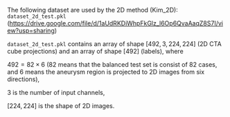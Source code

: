 The following dataset are used by the 2D method (Kim_2D):
`dataset_2d_test.pkl` (https://drive.google.com/file/d/1aUdRKDiWhpFkGlz_l6Op6QvaAaqZ8S7I/view?usp=sharing) 



`dataset_2d_test.pkl` contains an array of shape $[492, 3, 224, 224]$ (2D CTA cube projections) and an array of shape $[492]$ (labels), where 

$492 = 82 \times 6$ ($82$ means that the balanced test set is consist of 82 cases, and $6$ means the aneurysm region is projected to 2D images from six directions),

$3$ is the number of input channels,

$[224,224]$ is the shape of 2D images.